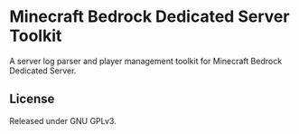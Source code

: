 # Minecraft Bedrock Dedicated Server Toolkit

A server log parser and player management toolkit for Minecraft Bedrock Dedicated Server.

## License
Released under GNU GPLv3.